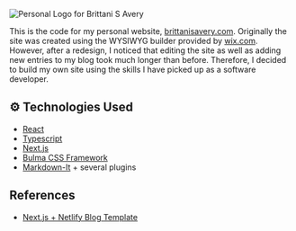 ![Personal Logo for Brittani S Avery](https://user-images.githubusercontent.com/5512676/96328651-09cc4a00-100b-11eb-9961-dec8c00913f7.png)

This is the code for my personal website, [brittanisavery.com](https://brittanisavery.com). Originally the site was created using the WYSIWYG builder provided by [wix.com](https://wix.com). However, after a redesign, I noticed that editing the site as well as adding new entries to my blog took much longer than before. Therefore, I decided to build my own site using the skills I have picked up as a software developer.

## ⚙ Technologies Used

- [React](https://reactjs.org/)
- [Typescript](https://www.typescriptlang.org/)
- [Next.js](https://nextjs.org/)
- [Bulma CSS Framework](https://bulma.io/)
- [Markdown-It](https://markdown-it.github.io/) + several plugins

## References

- [Next.js + Netlify Blog Template](https://github.com/wutali/nextjs-netlify-blog-template)
